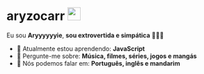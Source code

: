 # aryzocarr <img src="https://64.media.tumblr.com/92e72aba50aaf642921b1c2636540881/tumblr_mnb0sun4SX1s96b9jo1_500.gif" width="30px">

Eu sou <strong>Aryyyyyyie</strong>, <strong>sou extrovertida e simpática</strong> 👨🏻‍💻 

- 🚀 Atualmente estou aprendendo: <strong>JavaScript </strong> 
- 💬 Pergunte-me sobre: <strong>Música, filmes, séries, jogos e mangás</strong>
- 📣 Nós podemos falar em: <strong>Português, inglês e mandarim</strong>

<div align="center">

  
